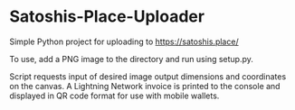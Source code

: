 # Satoshis-Place-Uploader
Simple Python project for uploading to https://satoshis.place/

To use, add a PNG image to the directory and run using setup.py.

Script requests input of desired image output dimensions and coordinates on the canvas. 
A Lightning Network invoice is printed to the console and displayed in QR code format for use with mobile wallets.
